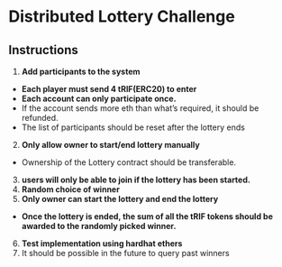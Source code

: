 # Distributed Lottery Challenge


## Instructions 

1. **Add participants to the system**
- **Each player must send 4 tRIF(ERC20)  to enter**
- **Each account can only participate once.**
- If the account sends more eth than what’s required, it should be refunded. 
- The list of participants should be reset after the lottery ends
2. **Only allow owner to start/end lottery manually**
- Ownership of the Lottery contract should be transferable.
3. **users will only be able to join if the lottery has been started.** 
4. **Random choice of winner**
5. **Only owner can start the lottery and end the lottery**
- **Once the lottery is ended, the sum of all the tRIF tokens should be awarded to the randomly picked winner.**
6. **Test implementation using hardhat ethers**
7. It should be possible in the future to query past winners


